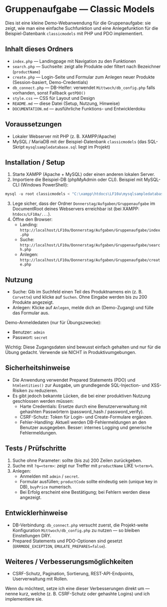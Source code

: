 # Gruppenaufgabe — Classic Models

Dies ist eine kleine Demo-Webanwendung für die Gruppenaufgabe: sie zeigt, wie man eine einfache Suchfunktion und eine Anlegefunktion für die Beispiel-Datenbank `classicmodels` mit PHP und PDO implementiert.

## Inhalt dieses Ordners
- `index.php` — Landingpage mit Navigation zu den Funktionen
- `search.php` — Suchseite: zeigt alle Produkte oder filtert nach Bezeichner (`productName`)
- `create.php` — Login-Seite und Formular zum Anlegen neuer Produkte (Session-basiert, Demo-Credentials)
- `db_connect.php` — DB-Helfer: verwendet `Mittwoch/db_config.php` falls vorhanden, sonst Fallback `getPDO()`
- `style.css` — CSS für Layout und Design
- `README.md` — diese Datei (Setup, Nutzung, Hinweise)
- `DOCUMENTATION.md` — ausführliche Funktions- und Entwicklerdoku

## Voraussetzungen
- Lokaler Webserver mit PHP (z. B. XAMPP/Apache)
- MySQL / MariaDB mit der Beispiel-Datenbank `classicmodels` (das SQL-Skript `mysqlsampledatabase.sql` liegt im Projekt)

## Installation / Setup
1. Starte XAMPP (Apache + MySQL) oder einen anderen lokalen Server.
2. Importiere die Beispiel-DB (phpMyAdmin oder CLI). Beispiel mit MySQL-CLI (Windows PowerShell):

```powershell
mysql -u root classicmodels < "C:\xampp\htdocs\LF10a\mysqlsampledatabase.sql"
```

3. Lege sicher, dass der Ordner `Donnerstag/Aufgaben/Gruppenaufgabe` im DocumentRoot deines Webservers erreichbar ist (bei XAMPP: `htdocs/LF10a/...`).
4. Öffne den Browser:
	- Landing: `http://localhost/LF10a/Donnerstag/Aufgaben/Gruppenaufgabe/index.php`
	- Suche: `http://localhost/LF10a/Donnerstag/Aufgaben/Gruppenaufgabe/search.php`
	- Anlegen: `http://localhost/LF10a/Donnerstag/Aufgaben/Gruppenaufgabe/create.php`

## Nutzung
- Suche: Gib im Suchfeld einen Teil des Produktnamens ein (z. B. `Corvette`) und klicke auf `Suchen`. Ohne Eingabe werden bis zu 200 Produkte angezeigt.
- Anlegen: Klicke auf `Anlegen`, melde dich an (Demo-Zugang) und fülle das Formular aus.

Demo-Anmeldedaten (nur für Übungszwecke):
- Benutzer: `admin`
- Passwort: `secret`

Wichtig: Diese Zugangsdaten sind bewusst einfach gehalten und nur für die Übung gedacht. Verwende sie NICHT in Produktivumgebungen.

## Sicherheitshinweise
- Die Anwendung verwendet Prepared Statements (PDO) und `htmlentities()` zur Ausgabe, um grundlegende SQL-Injection- und XSS-Risiken zu reduzieren.
- Es gibt jedoch bekannte Lücken, die bei einer produktiven Nutzung geschlossen werden müssen:
  - Harte Credentials: Ersetze durch eine Benutzerverwaltung mit gehashten Passwörtern (password_hash / password_verify).
  - CSRF-Schutz: Token für Login- und Create-Formulare ergänzen.
  - Fehler-Handling: Aktuell werden DB-Fehlermeldungen an den Benutzer ausgegeben. Besser: internes Logging und generische Fehlermeldungen.

## Tests / Prüfschritte
1. Suche ohne Parameter: sollte (bis zu) 200 Zeilen zurückgeben.
2. Suche mit `?q=<term>`: zeigt nur Treffer mit `productName` LIKE `%<term>%`.
3. Anlegen:
	- Anmelden mit `admin` / `secret`.
	- Formular ausfüllen; `productCode` sollte eindeutig sein (unique key in DB), `buyPrice` numerisch.
	- Bei Erfolg erscheint eine Bestätigung; bei Fehlern werden diese angezeigt.

## Entwicklerhinweise
- DB-Verbindung: `db_connect.php` versucht zuerst, die Projekt-weite Konfiguration `Mittwoch/db_config.php` zu nutzen — so bleiben Einstellungen DRY.
- Prepared Statements und PDO-Optionen sind gesetzt (`ERRMODE_EXCEPTION`, `EMULATE_PREPARES=false`).

## Weiteres / Verbesserungsmöglichkeiten
- CSRF-Schutz, Pagination, Sortierung, REST-API-Endpoints, Userverwaltung mit Rollen.

Wenn du möchtest, setze ich eine dieser Verbesserungen direkt um — nenne kurz, welche (z. B. CSRF-Schutz oder gehashte Logins) und ich implementiere sie.
